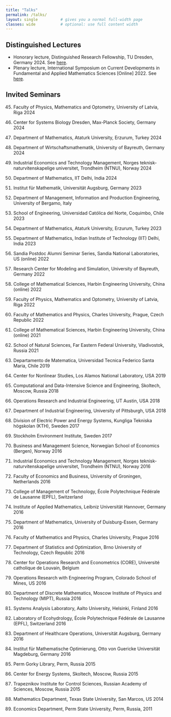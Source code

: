 ```yaml
---
title: "Talks"
permalink: /talks/
layout: single          # gives you a normal full‑width page
classes: wide           # optional: use full content width
---
```


## Distinguished Lectures

  - Honorary lecture, Distinguished Research Fellowship, TU Dresden, Germany 2024. See [here](https://tu-dresden.de/bu/wirtschaft/die-fakultaet/news/auszeichnung-von-associate-professor-bismark-singh-als-distinguished-research-fellow). 
  - Plenary lecture, International Symposium on Current Developments in Fundamental and Applied Mathematics Sciences [Online] 2022. See [here](https://iscdfams.com/iscdfams-2022/).

 ## Invited Seminars

45. Faculty of Physics, Mathematics and Optometry, University of Latvia, Riga 2024

44. Center for Systems Biology Dresden, Max-Planck Society, Germany 2024

43. Department of Mathematics, Ataturk University, Erzurum, Turkey 2024

42. Department of Wirtschaftsmathematik, University of Bayreuth, Germany 2024

41. Industrial Economics and Technology Management, Norges teknisk-naturvitenskapelige universitet, Trondheim (NTNU), Norway 2024

40. Department of Mathematics, IIT Delhi, India 2024

39. Institut für Mathematik, Universität Augsburg, Germany 2023

38. Department of Management, Information and Production Engineering, University of Bergamo, Italy

37. School of Engineering, Universidad Católica del Norte, Coquimbo, Chile 2023

36. Department of Mathematics, Ataturk University, Erzurum, Turkey 2023

35. Department of Mathematics, Indian Institute of Technology (IIT) Delhi, India 2023

34. Sandia Postdoc Alumni Seminar Series, Sandia National Laboratories, US (online) 2022

33. Research Center for Modeling and Simulation, University of Bayreuth, Germany 2022

32. College of Mathematical Sciences, Harbin Engineering University, China (online) 2022

31. Faculty of Physics, Mathematics and Optometry, University of Latvia, Riga 2022

30. Faculty of Mathematics and Physics, Charles University, Prague, Czech Republic 2022

29. College of Mathematical Sciences, Harbin Engineering University, China (online) 2021

28. School of Natural Sciences, Far Eastern Federal University, Vladivostok, Russia 2021

27. Departamento de Matematica, Universidad Tecnica Federico Santa Maria, Chile 2019

26. Center for Nonlinear Studies, Los Alamos National Laboratory, USA 2019

25. Computational and Data-Intensive Science and Engineering, Skoltech, Moscow, Russia 2018

24. Operations Research and Industrial Engineering, UT Austin, USA 2018

23. Department of Industrial Engineering, University of Pittsburgh, USA 2018

22. Division of Electric Power and Energy Systems, Kungliga Tekniska högskolan (KTH), Sweden 2017

21. Stockholm Environment Institute, Sweden 2017

20. Business and Management Science, Norwegian School of Economics (Bergen), Norway 2016

19. Industrial Economics and Technology Management, Norges teknisk-naturvitenskapelige universitet, Trondheim (NTNU), Norway 2016

18. Faculty of Economics and Business, University of Groningen, Netherlands 2016

17. College of Management of Technology, École Polytechnique Fédérale de Lausanne (EPFL), Switzerland

16. Institute of Applied Mathematics, Leibniz Universität Hannover, Germany 2016

15. Department of Mathematics, University of Duisburg-Essen, Germany 2016

14. Faculty of Mathematics and Physics, Charles University, Prague 2016

13. Department of Statistics and Optimization, Brno University of Technology, Czech Republic 2016

12. Center for Operations Research and Econometrics (CORE), Université catholique de Louvain, Belgium

11. Operations Research with Engineering Program, Colorado School of Mines, US 2016

10. Department of Discrete Mathematics, Moscow Institute of Physics and Technology (MIPT), Russia 2016

9. Systems Analysis Laboratory, Aalto University, Helsinki, Finland 2016

8. Laboratory of Ecohydrology, École Polytechnique Fédérale de Lausanne (EPFL), Switzerland 2016

7. Department of Healthcare Operations, Universität Augsburg, Germany 2016

6. Institut für Mathematische Optimierung, Otto von Guericke Universität Magdeburg, Germany 2016

5. Perm Gorky Library, Perm, Russia 2015

4. Center for Energy Systems, Skoltech, Moscow, Russia 2015

3. Trapeznikov Institute for Control Sciences, Russian Academy of Sciences, Moscow, Russia 2015

2. Mathematics Department, Texas State University, San Marcos, US 2014

1. Economics Department, Perm State University, Perm, Russia, 2011


